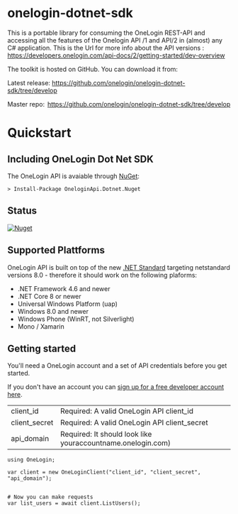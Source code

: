 # onelogin-dotnet-sdk

This is a portable library for consuming the OneLogin REST-API and accessing all the features of the Onelogin API /1 and API/2 in (almost) any C# application.
This is the Url for more info about the API versions : https://developers.onelogin.com/api-docs/2/getting-started/dev-overview

The toolkit is hosted on GitHub. You can download it from: 

Latest release:  https://github.com/onelogin/onelogin-dotnet-sdk/tree/develop 

Master repo:  https://github.com/onelogin/onelogin-dotnet-sdk/tree/develop
# Quickstart

## Including OneLogin Dot Net SDK
The OneLogin API is avaiable through [NuGet](https://www.nuget.org/packages/OneloginApi.Dotnet.Nuget/):

```
> Install-Package OneloginApi.Dotnet.Nuget

```

## Status

[![Nuget](https://img.shields.io/nuget/v/OneloginApi.Dotnet.Nuget?style=for-the-badge)]()

## Supported Plattforms
OneLogin API is built on top of the new [.NET Standard](https://github.com/dotnet/standard) targeting netstandard versions 8.0 - therefore it should work on the following plaforms:
* .NET Framework 4.6 and newer
* .NET Core 8 or newer
* Universal Windows Platform (uap)
* Windows 8.0 and newer
* Windows Phone (WinRT, not Silverlight)
* Mono / Xamarin

## Getting started

You'll need a OneLogin account and a set of API credentials before you get started.

If you don't have an account you can [sign up for a free developer account here](https://www.onelogin.com/developer-signup).

|||
|---|---|
|client_id|Required: A valid OneLogin API client_id|
|client_secret|Required: A valid OneLogin API client_secret|
|api_domain| Required: It should look like youraccountname.onelogin.com) |

```dotnet
using OneLogin;

var client = new OneLoginClient("client_id", "client_secret", "api_domain");


# Now you can make requests
var list_users = await client.ListUsers();
```